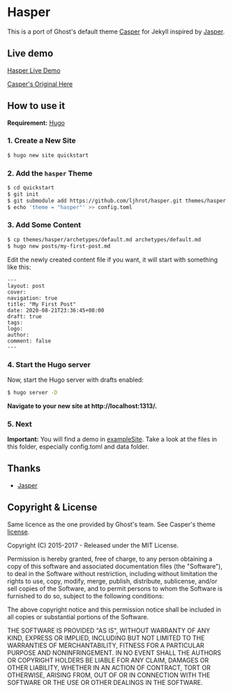 # Hasper

This is a port of Ghost's default theme [Casper](https://github.com/tryghost/casper) for Jekyll inspired by [Jasper](https://github.com/jekyller/jasper).

## Live demo

[Hasper Live Demo](https://ljhrot.github.io/hasper)

[Casper's Original Here](https://demo.ghost.io)

## How to use it

**Requirement:** [Hugo](https://github.com/gohugoio/hugo)

### 1. Create a New Site 

``` bash
$ hugo new site quickstart
```

### 2. Add the `hasper` Theme

``` bash
$ cd quickstart
$ git init
$ git submodule add https://github.com/ljhrot/hasper.git themes/hasper
$ echo 'theme = "hasper"' >> config.toml
```

### 3. Add Some Content

``` bash
$ cp themes/hasper/archetypes/default.md archetypes/default.md
$ hugo new posts/my-first-post.md
```

Edit the newly created content file if you want, it will start with something like this:

```
---
layout: post
cover: 
navigation: true
title: "My First Post"
date: 2020-08-21T23:36:45+08:00
draft: true
tags: 
logo: 
author: 
comment: false
---
```

### 4. Start the Hugo server
Now, start the Hugo server with drafts enabled:

```bash
$ hugo server -D
```

**Navigate to your new site at http://localhost:1313/.**

### 5. Next

**Important:** You will find a demo in [exampleSite](https://github.com/ljhrot/hasper/tree/master/exampleSite). Take a look at the files in this folder, 
especially config.toml and data folder.

## Thanks

- [Jasper](https://github.com/jekyller/jasper)

## Copyright & License

Same licence as the one provided by Ghost's team. See Casper's theme [license](GHOST.txt).

Copyright (C) 2015-2017 - Released under the MIT License.

Permission is hereby granted, free of charge, to any person obtaining a copy of this software and associated documentation files (the "Software"), to deal in the Software without restriction, including without limitation the rights to use, copy, modify, merge, publish, distribute, sublicense, and/or sell copies of the Software, and to permit persons to whom the Software is furnished to do so, subject to the following conditions:

The above copyright notice and this permission notice shall be included in all copies or substantial portions of the Software.

THE SOFTWARE IS PROVIDED "AS IS", WITHOUT WARRANTY OF ANY KIND, EXPRESS OR IMPLIED, INCLUDING BUT NOT LIMITED TO THE WARRANTIES OF MERCHANTABILITY, FITNESS FOR A PARTICULAR PURPOSE AND
NONINFRINGEMENT. IN NO EVENT SHALL THE AUTHORS OR COPYRIGHT HOLDERS BE LIABLE FOR ANY CLAIM, DAMAGES OR OTHER LIABILITY, WHETHER IN AN ACTION OF CONTRACT, TORT OR OTHERWISE, ARISING FROM, OUT OF OR IN CONNECTION WITH THE SOFTWARE OR THE USE OR OTHER DEALINGS IN THE SOFTWARE.
